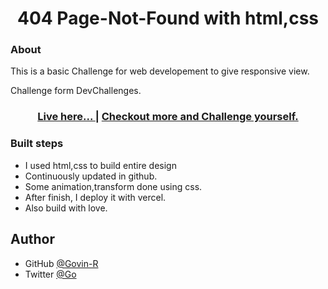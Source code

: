 <!-- Please update value in the {}  -->

<h1 align="center">404 Page-Not-Found with html,css</h1>

### About
 
 This is a basic Challenge for web developement to give responsive view. 

 Challenge form DevChallenges.

<div align="center">
  <h3>
    <a href="https://page-not-found-alpha.vercel.app/">
      Live here...
    </a>
    <span> | </span>
    <a href="https://devchallenges.io/challenges/wBunSb7FPrIepJZAg0sY">
      Checkout more and Challenge yourself.
    </a>
  </h3>
</div>


### Built steps

- I used html,css to build entire design
- Continuously updated in github.
- Some animation,transform done using css.
- After finish, I deploy it with vercel.
- Also build with love.

## Author

- GitHub [@Govin-R](https://github.com/Govin-R)
- Twitter [@Go](https://twitter.com/g_repl)
